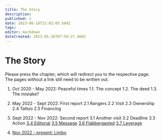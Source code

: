 ```yaml
---
title: The Story
description: 
published: 1
date: 2023-06-18T22:03:03.584Z
tags: 
editor: markdown
dateCreated: 2023-05-26T07:59:27.460Z
---
```


# The Story

Please press the chapter, which will redirect you to the respective page.
The pages without a link still need to be written out.

1. Oct 2020 - May 2022: Peaceful times
   1.1. The concept
   1.2. The deed
   1.3. The mistake?

2. May 2022 - Sept 2022: First report
   2.1 Rangers
   2.2 Visit
   2.3 Ownership
   2.4 Tattoo
   2.5 Financing

3. Sept 2022 - Nov 2022: Second report
   3.1 Another visit
   3.2 Deadline
   3.3 Action
   [3.4 Editorial](https://cahcaw.nl/en/3_4_Editorial)
   [3.5 Message](https://cahcaw.nl/en/3_5_Message)
   [3.6 Flabbergasted](https://cahcaw.nl/en/3_6_Flabbergasted)
   [3.7 Leverage](https://cahcaw.nl/en/3_7_Leverage)

4. [Nov 2022 - present: Limbo](https://cahcaw.nl/en/4_0_Limbo)